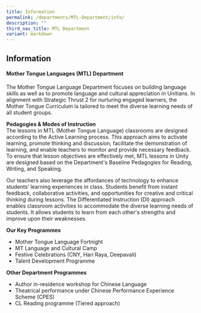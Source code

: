 ```yaml
---
title: Information
permalink: /departments/MTL-Department/info/
description: ""
third_nav_title: MTL Department
variant: markdown
---
```

## Information

#### Mother Tongue Languages (MTL) Department

The Mother Tongue Language Department focuses on building language skills as well as to promote language and cultural appreciation in Unitians.
In alignment with Strategic Thrust 2 for nurturing engaged learners, the Mother Tongue Curriculum is tailored to meet the diverse learning needs of all student groups. 


**Pedagogies &amp; Modes of Instruction**<br>
The lessons in MTL (Mother Tongue Language) classrooms are designed according to the Active Learning process. This approach aims to activate learning, promote thinking and discussion, facilitate the demonstration of learning, and enable teachers to monitor and provide necessary feedback. To ensure that lesson objectives are effectively met, MTL lessons in Unity are designed based on the Department's Baseline Pedagogies for Reading, Writing, and Speaking.

Our teachers also leverage the affordances of technology to enhance students’ learning experiences in class. Students benefit from instant feedback, collaborative activities, and opportunities for creative and critical thinking during lessons. The Differentiated Instruction (DI) approach enables classroom activities to accommodate the diverse learning needs of students. It allows students to learn from each other's strengths and improve upon their weaknesses.


**Our Key Programmes**

*   Mother Tongue Language Fortnight
*   MT Language and Cultural Camp
*   Festive Celebrations (CNY, Hari Raya, Deepavali)
*   Talent Development Programme

**Other Department Programmes**

*   Author in-residence workshop for Chinese Language
*   Theatrical performance under Chinese Performance Experience Scheme (CPES)
*   CL Reading programme (Tiered approach)
